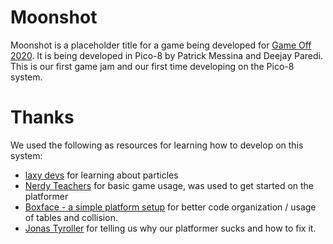 # Moonshot

Moonshot is a placeholder title for a game being developed for 
[Game Off 2020](https://itch.io/jam/game-off-2020). It is being developed 
in Pico-8 by Patrick Messina and Deejay Paredi. This is our first game 
jam and our first time developing on the Pico-8 system. 

# Thanks

We used the following as resources for learning how to develop on this system:

* [laxy devs](https://www.youtube.com/channel/UCdT68dsulMFouI2InvXWM5w) for learning about particles
* [Nerdy Teachers](https://www.youtube.com/channel/UCbMjF_cWciuBUZjILNL1fyA) for basic
  game usage, was used to get started on the platformer
* [Boxface - a simple platform setup](https://www.lexaloffle.com/bbs/?tid=27749) for
  better code organization / usage of tables and collision.
* [Jonas Tyroller](https://www.youtube.com/channel/UC_p_9arduPuxM8DHTGIuSOg)
  for telling us why our platformer sucks and how to fix it.